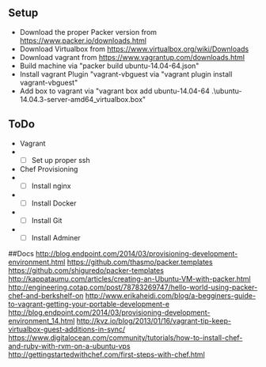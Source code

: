 
## Setup
- Download the proper Packer version from https://www.packer.io/downloads.html
- Download Virtualbox from https://www.virtualbox.org/wiki/Downloads
- Download vagrant from https://www.vagrantup.com/downloads.html
- Build machine via "packer build ubuntu-14.04-64.json"
- Install vagrant Plugin "vagrant-vbguest via "vagrant plugin install vagrant-vbguest"
- Add box to vagrant via "vagrant box add ubuntu-14.04-64 .\ubuntu-14.04.3-server-amd64_virtualbox.box" 

## ToDo
- Vagrant
- - [ ] Set up proper ssh
- Chef Provisioning
- - [ ] Install nginx
- - [ ] Install Docker
- - [ ] Install Git
- - [ ] Install Adminer

##Docs
http://blog.endpoint.com/2014/03/provisioning-development-environment.html
https://github.com/thasmo/packer.templates
https://github.com/shiguredo/packer-templates
http://kappataumu.com/articles/creating-an-Ubuntu-VM-with-packer.html
http://engineering.cotap.com/post/78783269747/hello-world-using-packer-chef-and-berkshelf-on
http://www.erikaheidi.com/blog/a-begginers-guide-to-vagrant-getting-your-portable-development-e
http://blog.endpoint.com/2014/03/provisioning-development-environment_14.html
http://kvz.io/blog/2013/01/16/vagrant-tip-keep-virtualbox-guest-additions-in-sync/
https://www.digitalocean.com/community/tutorials/how-to-install-chef-and-ruby-with-rvm-on-a-ubuntu-vps
http://gettingstartedwithchef.com/first-steps-with-chef.html
